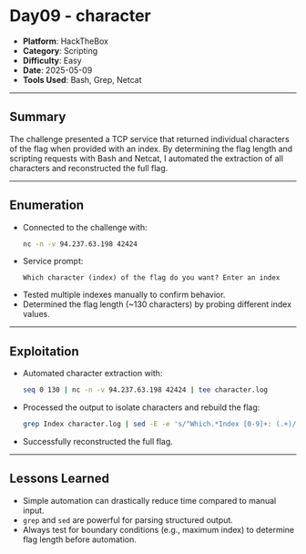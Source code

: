 # Day09 - character

- **Platform**: HackTheBox  
- **Category**: Scripting  
- **Difficulty**: Easy  
- **Date**: 2025-05-09  
- **Tools Used**: Bash, Grep, Netcat  

---

## Summary
The challenge presented a TCP service that returned individual characters of the flag when provided with an index. By determining the flag length and scripting requests with Bash and Netcat, I automated the extraction of all characters and reconstructed the full flag.

---

## Enumeration
- Connected to the challenge with:
  ```bash
  nc -n -v 94.237.63.198 42424
  ```
- Service prompt:
  ```
  Which character (index) of the flag do you want? Enter an index
  ```
- Tested multiple indexes manually to confirm behavior.  
- Determined the flag length (~130 characters) by probing different index values.  

---

## Exploitation
- Automated character extraction with:
  ```bash
  seq 0 130 | nc -n -v 94.237.63.198 42424 | tee character.log
  ```
- Processed the output to isolate characters and rebuild the flag:
  ```bash
  grep Index character.log | sed -E -e 's/^Which.*Index [0-9]+: (.+)/\1/' | tr -d '\n'
  ```
- Successfully reconstructed the full flag.  

---

## Lessons Learned
- Simple automation can drastically reduce time compared to manual input.  
- `grep` and `sed` are powerful for parsing structured output.  
- Always test for boundary conditions (e.g., maximum index) to determine flag length before automation.  
